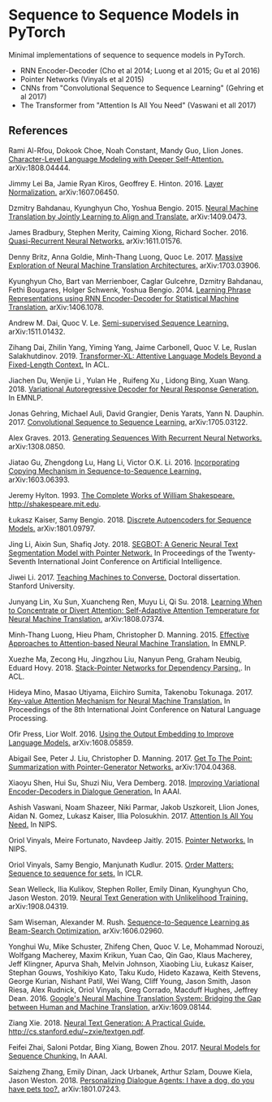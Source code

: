 # Sequence to Sequence Models in PyTorch

Minimal implementations of sequence to sequence models in PyTorch.

- RNN Encoder-Decoder (Cho et al 2014; Luong et al 2015; Gu et al 2016)
- Pointer Networks (Vinyals et al 2015)
- CNNs from "Convolutional Sequence to Sequence Learning" (Gehring et al 2017)
- The Transformer from "Attention Is All You Need" (Vaswani et all 2017)

## References

Rami Al-Rfou, Dokook Choe, Noah Constant, Mandy Guo, Llion Jones. [Character-Level Language Modeling with Deeper Self-Attention.](https://arxiv.org/abs/1808.04444) arXiv:1808.04444.

Jimmy Lei Ba, Jamie Ryan Kiros, Geoffrey E. Hinton. 2016. [Layer Normalization.](https://arxiv.org/abs/1607.06450) arXiv:1607.06450.

Dzmitry Bahdanau, Kyunghyun Cho, Yoshua Bengio. 2015. [Neural Machine Translation by Jointly Learning to Align and Translate.](https://arxiv.org/abs/1409.0473) arXiv:1409.0473.

James Bradbury, Stephen Merity, Caiming Xiong, Richard Socher. 2016. [Quasi-Recurrent Neural Networks.](https://arxiv.org/abs/1611.01576) arXiv:1611.01576.

Denny Britz, Anna Goldie, Minh-Thang Luong, Quoc Le. 2017. [Massive Exploration of Neural Machine Translation Architectures.](https://arxiv.org/abs/1703.03906) arXiv:1703.03906.

Kyunghyun Cho, Bart van Merrienboer, Caglar Gulcehre, Dzmitry Bahdanau, Fethi Bougares, Holger Schwenk, Yoshua Bengio. 2014. [Learning Phrase Representations using RNN Encoder-Decoder for Statistical Machine Translation.](https://arxiv.org/abs/1406.1078) arXiv:1406.1078.

Andrew M. Dai, Quoc V. Le. [Semi-supervised Sequence Learning.](https://arxiv.org/abs/1511.01432) arXiv:1511.01432.

Zihang Dai, Zhilin Yang, Yiming Yang, Jaime Carbonell, Quoc V. Le, Ruslan Salakhutdinov. 2019. [Transformer-XL: Attentive Language Models Beyond a Fixed-Length Context.](https://arxiv.org/abs/1901.02860) In ACL.

Jiachen Du, Wenjie Li , Yulan He , Ruifeng Xu , Lidong Bing, Xuan Wang. 2018. [Variational Autoregressive Decoder for Neural Response Generation.](https://aclweb.org/anthology/D18-1354) In EMNLP.

Jonas Gehring, Michael Auli, David Grangier, Denis Yarats, Yann N. Dauphin. 2017. [Convolutional Sequence to Sequence Learning.](https://arxiv.org/abs/1705.03122) arXiv:1705.03122.

Alex Graves. 2013. [Generating Sequences With Recurrent Neural Networks.](https://arxiv.org/abs/1308.0850) arXiv:1308.0850.

Jiatao Gu, Zhengdong Lu, Hang Li, Victor O.K. Li. 2016. [Incorporating Copying Mechanism in Sequence-to-Sequence Learning.](https://arxiv.org/abs/1603.06393) arXiv:1603.06393.

Jeremy Hylton. 1993. [The Complete Works of William Shakespeare.](http://shakespeare.mit.edu) http://shakespeare.mit.edu.

Łukasz Kaiser, Samy Bengio. 2018. [Discrete Autoencoders for Sequence Models.](https://arxiv.org/abs/1801.09797) arXiv:1801.09797.

Jing Li, Aixin Sun, Shafiq Joty. 2018. [SEGBOT: A Generic Neural Text Segmentation Model with Pointer Network.](https://www.ijcai.org/proceedings/2018/0579.pdf) In Proceedings of the Twenty-Seventh International Joint Conference on Artificial Intelligence.

Jiwei Li. 2017. [Teaching Machines to Converse.](https://github.com/jiweil/Jiwei-Thesis/blob/master/thesis.pdf) Doctoral dissertation. Stanford University.

Junyang Lin, Xu Sun, Xuancheng Ren, Muyu Li, Qi Su. 2018. [Learning When to Concentrate or Divert Attention: Self-Adaptive Attention Temperature for Neural Machine Translation.](https://arxiv.org/abs/1808.07374) arXiv:1808.07374.

Minh-Thang Luong, Hieu Pham, Christopher D. Manning. 2015. [Effective Approaches to Attention-based Neural Machine Translation.](https://arxiv.org/abs/1508.04025) In EMNLP.

Xuezhe Ma, Zecong Hu, Jingzhou Liu, Nanyun Peng, Graham Neubig, Eduard Hovy. 2018. [Stack-Pointer Networks for Dependency Parsing.](https://aclweb.org/anthology/P18-1130). In ACL.

Hideya Mino, Masao Utiyama, Eiichiro Sumita, Takenobu Tokunaga. 2017. [Key-value Attention Mechanism for Neural Machine Translation.](http://aclweb.org/anthology/I17-2049) In Proceedings of the 8th International Joint Conference on Natural Language Processing.

Ofir Press, Lior Wolf. 2016. [Using the Output Embedding to Improve Language Models.](https://arxiv.org/abs/1608.05859) arXiv:1608.05859.

Abigail See, Peter J. Liu, Christopher D. Manning. 2017. [Get To The Point: Summarization with Pointer-Generator Networks.](https://arxiv.org/abs/1704.04368) arXiv:1704.04368.

Xiaoyu Shen, Hui Su, Shuzi Niu, Vera Demberg. 2018. [Improving Variational Encoder-Decoders in Dialogue Generation.](https://arxiv.org/abs/1802.02032) In AAAI.

Ashish Vaswani, Noam Shazeer, Niki Parmar, Jakob Uszkoreit, Llion Jones, Aidan N. Gomez, Lukasz Kaiser, Illia Polosukhin. 2017. [Attention Is All You Need.](https://arxiv.org/abs/1706.03762) In NIPS.

Oriol Vinyals, Meire Fortunato, Navdeep Jaitly. 2015. [Pointer Networks.](https://arxiv.org/abs/1506.03134) In NIPS.

Oriol Vinyals, Samy Bengio, Manjunath Kudlur. 2015. [Order Matters: Sequence to sequence for sets.](https://arxiv.org/abs/1511.06391) In ICLR.

Sean Welleck, Ilia Kulikov, Stephen Roller, Emily Dinan, Kyunghyun Cho, Jason Weston. 2019. [Neural Text Generation with Unlikelihood Training.](https://arxiv.org/abs/1908.04319) arXiv:1908.04319.

Sam Wiseman, Alexander M. Rush. [Sequence-to-Sequence Learning as Beam-Search Optimization.](https://arxiv.org/abs/1606.02960) arXiv:1606.02960.

Yonghui Wu, Mike Schuster, Zhifeng Chen, Quoc V. Le, Mohammad Norouzi, Wolfgang Macherey, Maxim Krikun, Yuan Cao, Qin Gao, Klaus Macherey, Jeff Klingner, Apurva Shah, Melvin Johnson, Xiaobing Liu, Łukasz Kaiser, Stephan Gouws, Yoshikiyo Kato, Taku Kudo, Hideto Kazawa, Keith Stevens, George Kurian, Nishant Patil, Wei Wang, Cliff Young, Jason Smith, Jason Riesa, Alex Rudnick, Oriol Vinyals, Greg Corrado, Macduff Hughes, Jeffrey Dean. 2016. [Google's Neural Machine Translation System: Bridging the Gap between Human and Machine Translation.](https://arxiv.org/abs/1609.08144) arXiv:1609.08144.

Ziang Xie. 2018. [Neural Text Generation: A Practical Guide.](http://cs.stanford.edu/~zxie/textgen.pdf) http://cs.stanford.edu/~zxie/textgen.pdf.

Feifei Zhai, Saloni Potdar, Bing Xiang, Bowen Zhou. 2017. [Neural Models for Sequence Chunking.](https://arxiv.org/abs/1701.04027) In AAAI.

Saizheng Zhang, Emily Dinan, Jack Urbanek, Arthur Szlam, Douwe Kiela, Jason Weston. 2018. [Personalizing Dialogue Agents: I have a dog, do you have pets too?.](https://arxiv.org/abs/1801.07243) arXiv:1801.07243.
